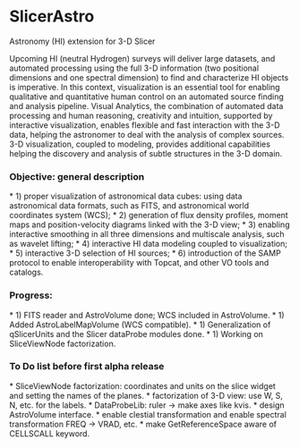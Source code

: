 # SlicerAstro
Astronomy (HI) extension for 3-D Slicer

Upcoming HI (neutral Hydrogen) surveys will deliver large datasets, and automated processing using the full 3-D information (two positional dimensions and one spectral dimension) to find and characterize HI objects is imperative. In this context, visualization is an essential tool for enabling qualitative and quantitative human control on an automated source finding and analysis pipeline. Visual Analytics, the combination of automated data processing and human reasoning, creativity and intuition, supported by interactive visualization, enables flexible and fast interaction with the 3-D data, helping the astronomer to deal with the analysis of complex sources. 3-D visualization, coupled to modeling, provides additional capabilities helping the discovery and analysis of subtle structures in the 3-D domain.

<h3> Objective: general description</h3>
* 1) proper visualization of astronomical data cubes: using data astronomical data formats, such as FITS, and astronomical world coordinates system (WCS);
* 2) generation of flux density profiles, moment maps and position-velocity diagrams linked with the 3-D view;
* 3) enabling interactive smoothing in all three dimensions and multiscale analysis, such as wavelet lifting;
* 4) interactive HI data modeling coupled to visualization;
* 5) interactive 3-D selection of HI sources;
* 6) introduction of the SAMP protocol to enable interoperability with Topcat, and other VO tools and catalogs.
</div>

<h3> Progress:  </h3>
* 1) FITS reader and AstroVolume done; WCS included in AstroVolume. 
* 1) Added AstroLabelMapVolume (WCS compatible).
* 1) Generalization of qSlicerUnits and the Slicer dataProbe modules done.
* 1) Working on SliceViewNode factorization.
</div>

<h3> To Do list before first alpha release  </h3>
* SliceViewNode factorization: coordinates and units on the slice widget and setting the names of the planes.
* factorization of 3-D view:  use W, S, N, etc. for the labels.
* DataProbeLib: ruler -> make axes like kvis.
* design AstroVolume interface.
* enable clestial transformation and enable spectral transformation FREQ -> VRAD, etc.
* make GetReferenceSpace aware of CELLSCALL keyword.
</div>

